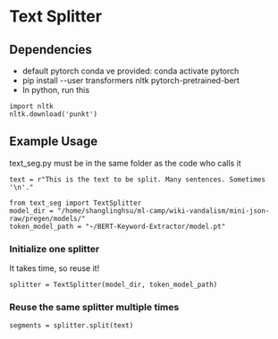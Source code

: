# Text Splitter
## Dependencies
* default pytorch conda ve provided: conda activate pytorch
* pip install --user transformers nltk pytorch-pretrained-bert
* In python, run this
```
import nltk
nltk.download('punkt')
```


##            Example Usage             

text_seg.py must be in the same folder as the code who calls it
```
text = r"This is the text to be split. Many sentences. Sometimes '\n'."

from text_seg import TextSplitter
model_dir = "/home/shanglinghsu/ml-camp/wiki-vandalism/mini-json-raw/pregen/models/"
token_model_path = "~/BERT-Keyword-Extractor/model.pt"

```

### Initialize one splitter
It takes time, so reuse it!
```
splitter = TextSplitter(model_dir, token_model_path) 
```


### Reuse the same splitter multiple times
```
segments = splitter.split(text)
```
